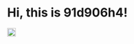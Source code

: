 # Hi, this is 91d906h4!

<p style="text-align: left">
    <a href="https://www.npmjs.com/~91d906h4"><img src="https://upload.wikimedia.org/wikipedia/commons/thumb/d/db/Npm-logo.svg/1920px-Npm-logo.svg.png" style="height: 20px" /></a>
</p>

<!--
**91d906h4/91d906h4** is a ✨ _special_ ✨ repository because its `README.md` (this file) appears on your GitHub profile.

Here are some ideas to get you started:

- 🔭 I’m currently working on ...
- 🌱 I’m currently learning ...
- 👯 I’m looking to collaborate on ...
- 🤔 I’m looking for help with ...
- 💬 Ask me about ...
- 📫 How to reach me: ...
- 😄 Pronouns: ...
- ⚡ Fun fact: ...
-->
